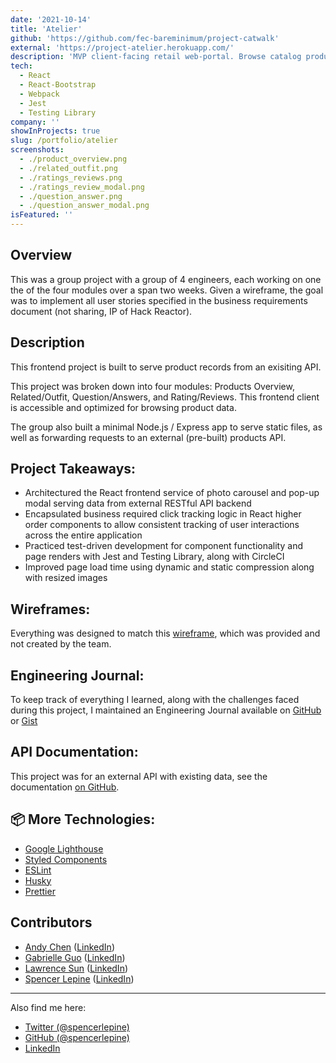 ```yaml
---
date: '2021-10-14'
title: 'Atelier'
github: 'https://github.com/fec-bareminimum/project-catwalk'
external: 'https://project-atelier.herokuapp.com/'
description: 'MVP client-facing retail web-portal. Browse catalog products with a modern customer experience'
tech:
  - React
  - React-Bootstrap
  - Webpack
  - Jest
  - Testing Library
company: ''
showInProjects: true
slug: /portfolio/atelier
screenshots:
  - ./product_overview.png
  - ./related_outfit.png
  - ./ratings_reviews.png
  - ./ratings_review_modal.png
  - ./question_answer.png
  - ./question_answer_modal.png
isFeatured: ''
---
```


## Overview
This was a group project with a group of 4 engineers, each working on one the of the four modules over a span two weeks. Given a wireframe, the goal was to implement all user stories specified in the business requirements document (not sharing, IP of Hack Reactor).

## Description
This frontend project is built to serve product records from an exisiting API.

This project was broken down into four modules: Products Overview, Related/Outfit, Question/Answers, and Rating/Reviews. This frontend client is accessible and optimized for browsing product data.

The group also built a minimal Node.js / Express app to serve static files, as well as forwarding requests to an external (pre-built) products API.

## Project Takeaways:

- Architectured the React frontend service of photo carousel and pop-up modal serving data from external RESTful API backend
- Encapsulated business required click tracking logic in React higher order components to allow consistent tracking of user interactions across the entire application
- Practiced test-driven development for component functionality and page renders with Jest and Testing Library, along with CircleCI
- Improved page load time using dynamic and static compression along with resized images

## Wireframes:

Everything was designed to match this [wireframe](https://xd.adobe.com/view/e600dc0f-454c-44e3-5075-7872d04189ff-9031/), which was provided and not created by the team.

## Engineering Journal:

To keep track of everything I learned, along with the challenges faced during this project, I maintained an Engineering Journal available on [GitHub](https://github.com/fec-bareminimum/project-catwalk/blob/main/resources/journals/SPENCER_JOURNAL.md) or [Gist](https://gist.github.com/spencerlepine/964affee95497d2009f96c0f778a3a41)


## API Documentation:
This project was for an external API with existing data, see the documentation [on GitHub](https://gist.github.com/trentgoing/d69849d6c16b82d279ffc4ecd127f49f).


## 📦 More Technologies:
- [Google Lighthouse](https://developers.google.com/web/tools/lighthouse)
- [Styled Components](https://styled-components.com/)
- [ESLint](https://eslint.org/)
- [Husky](https://www.npmjs.com/package/husky)
- [Prettier](https://prettier.io/)


## Contributors

- [Andy Chen](https://github.com/andy-ch3n) ([LinkedIn](https://www.linkedin.com/in/andych3n/))
- [Gabrielle Guo](https://github.com/ggbbi) ([LinkedIn](https://www.linkedin.com/in/ggbbi/))
- [Lawrence Sun](https://github.com/lawsun03) ([LinkedIn](https://www.linkedin.com/in/lsun0/))
- [Spencer Lepine](https://github.com/spencerlepine) ([LinkedIn](https://www.linkedin.com/in/spencer-lepine/))

---

Also find me here:
* [Twitter (@spencerlepine)](https://twitter.com/SpencerLepine)
* [GitHub (@spencerlepine)](https://github.com/spencerlepine)
* [LinkedIn](https://www.linkedin.com/in/spencer-lepine/)
